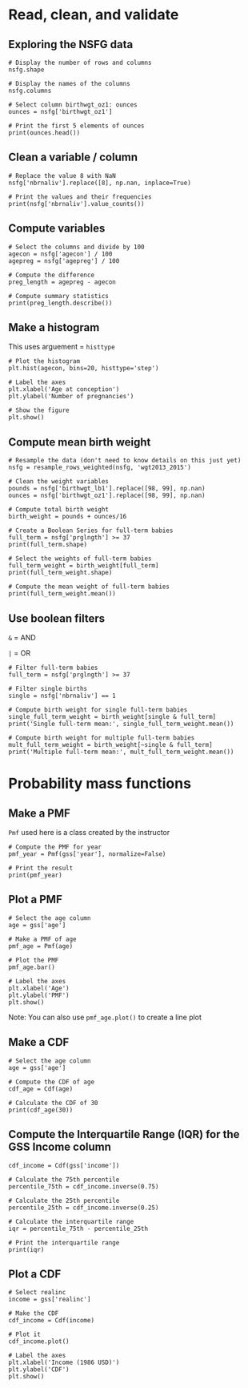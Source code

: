 # Read, clean, and validate

## Exploring the NSFG data

```
# Display the number of rows and columns
nsfg.shape

# Display the names of the columns
nsfg.columns

# Select column birthwgt_oz1: ounces
ounces = nsfg['birthwgt_oz1']

# Print the first 5 elements of ounces
print(ounces.head())
```

## Clean a variable / column

```
# Replace the value 8 with NaN
nsfg['nbrnaliv'].replace([8], np.nan, inplace=True)

# Print the values and their frequencies
print(nsfg['nbrnaliv'].value_counts())
```

## Compute variables

```
# Select the columns and divide by 100
agecon = nsfg['agecon'] / 100
agepreg = nsfg['agepreg'] / 100

# Compute the difference
preg_length = agepreg - agecon

# Compute summary statistics
print(preg_length.describe())
```

## Make a histogram

This uses arguement = `histtype`

```
# Plot the histogram
plt.hist(agecon, bins=20, histtype='step')

# Label the axes
plt.xlabel('Age at conception')
plt.ylabel('Number of pregnancies')

# Show the figure
plt.show()
```

## Compute mean birth weight

```
# Resample the data (don't need to know details on this just yet)
nsfg = resample_rows_weighted(nsfg, 'wgt2013_2015')

# Clean the weight variables
pounds = nsfg['birthwgt_lb1'].replace([98, 99], np.nan)
ounces = nsfg['birthwgt_oz1'].replace([98, 99], np.nan)

# Compute total birth weight
birth_weight = pounds + ounces/16

# Create a Boolean Series for full-term babies
full_term = nsfg['prglngth'] >= 37
print(full_term.shape)

# Select the weights of full-term babies
full_term_weight = birth_weight[full_term]
print(full_term_weight.shape)

# Compute the mean weight of full-term babies
print(full_term_weight.mean())
```

## Use boolean filters

`&` = AND

`|` = OR

```
# Filter full-term babies
full_term = nsfg['prglngth'] >= 37

# Filter single births
single = nsfg['nbrnaliv'] == 1

# Compute birth weight for single full-term babies
single_full_term_weight = birth_weight[single & full_term]
print('Single full-term mean:', single_full_term_weight.mean())

# Compute birth weight for multiple full-term babies
mult_full_term_weight = birth_weight[~single & full_term]
print('Multiple full-term mean:', mult_full_term_weight.mean())
```

# Probability mass functions

## Make a PMF

`Pmf` used here is a class created by the instructor

```
# Compute the PMF for year
pmf_year = Pmf(gss['year'], normalize=False)

# Print the result
print(pmf_year)
```

## Plot a PMF

```
# Select the age column
age = gss['age']

# Make a PMF of age
pmf_age = Pmf(age)

# Plot the PMF
pmf_age.bar()

# Label the axes
plt.xlabel('Age')
plt.ylabel('PMF')
plt.show()
```

Note: You can also use `pmf_age.plot()` to create a line plot


## Make a CDF

```
# Select the age column
age = gss['age']

# Compute the CDF of age
cdf_age = Cdf(age)

# Calculate the CDF of 30
print(cdf_age(30))
```

## Compute the Interquartile Range (IQR) for the GSS Income column

```
cdf_income = Cdf(gss['income'])

# Calculate the 75th percentile 
percentile_75th = cdf_income.inverse(0.75)

# Calculate the 25th percentile
percentile_25th = cdf_income.inverse(0.25)

# Calculate the interquartile range
iqr = percentile_75th - percentile_25th

# Print the interquartile range
print(iqr)
```

## Plot a CDF

```
# Select realinc
income = gss['realinc']

# Make the CDF
cdf_income = Cdf(income)

# Plot it
cdf_income.plot()

# Label the axes
plt.xlabel('Income (1986 USD)')
plt.ylabel('CDF')
plt.show()
```


